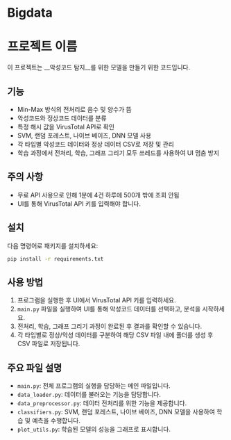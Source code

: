 # Bigdata

# 프로젝트 이름
이 프로젝트는 __악성코드 탐지__를 위한 모델을 만들기 위한 코드입니다.

## 기능
- Min-Max 방식의 전처리로 음수 및 양수가 뜸
- 악성코드와 정상코드 데이터를 분류
- 특정 해시 값을 VirusTotal API로 확인
- SVM, 랜덤 포레스트, 나이브 베이즈, DNN 모델 사용
- 각 타입별 악성코드 데이터와 정상 데이터 CSV로 저장 및 관리
- 학습 과정에서 전처리, 학습, 그래프 그리기 모두 쓰레드를 사용하여 UI 멈춤 방지

## 주의 사항
- 무료 API 사용으로 인해 1분에 4건 하루에 500개 밖에 조회 안됨
- UI를 통해 VirusTotal API 키를 입력해야 합니다.

## 설치
다음 명령어로 패키지를 설치하세요:
```bash
pip install -r requirements.txt
```

## 사용 방법
1. 프로그램을 실행한 후 UI에서 VirusTotal API 키를 입력하세요.
2. `main.py` 파일을 실행하여 UI를 통해 악성코드 데이터를 선택하고, 분석을 시작하세요.
3. 전처리, 학습, 그래프 그리기 과정이 완료된 후 결과를 확인할 수 있습니다.
4. 각 타입별로 정상/악성 데이터를 구분하여 해당 CSV 파일 내에 폴더를 생성 후 CSV 파일로 저장됩니다.

## 주요 파일 설명
- `main.py`: 전체 프로그램의 실행을 담당하는 메인 파일입니다.
- `data_loader.py`: 데이터를 불러오는 기능을 담당합니다.
- `data_preprocessor.py`: 데이터 전처리를 위한 기능을 제공합니다.
- `classifiers.py`: SVM, 랜덤 포레스트, 나이브 베이즈, DNN 모델을 사용하여 학습 및 예측을 수행합니다.
- `plot_utils.py`: 학습된 모델의 성능을 그래프로 표시합니다.